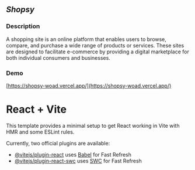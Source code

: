 ## _Shopsy_
### Description
A shopping site is an online platform that enables users to browse, compare, and purchase a wide range of products or services. These sites are designed to facilitate e-commerce by providing a digital marketplace for both individual consumers and businesses.

### Demo
[https://shopsy-woad.vercel.app/](https://shopsy-woad.vercel.app/)


# React + Vite

This template provides a minimal setup to get React working in Vite with HMR and some ESLint rules.

Currently, two official plugins are available:

- [@vitejs/plugin-react](https://github.com/vitejs/vite-plugin-react/blob/main/packages/plugin-react/README.md) uses [Babel](https://babeljs.io/) for Fast Refresh
- [@vitejs/plugin-react-swc](https://github.com/vitejs/vite-plugin-react-swc) uses [SWC](https://swc.rs/) for Fast Refresh
